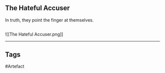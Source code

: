 ## The Hateful Accuser
In truth, they point the finger at themselves.
## 
![[The Hateful Accuser.png]]

---
## Tags
#Artefact